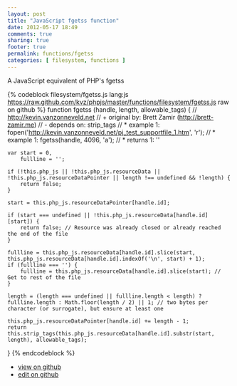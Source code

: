 ```yaml
---
layout: post
title: "JavaScript fgetss function"
date: 2012-05-17 18:49
comments: true
sharing: true
footer: true
permalink: functions/fgetss
categories: [ filesystem, functions ]
---
```

A JavaScript equivalent of PHP's fgetss
<!-- more -->
{% codeblock filesystem/fgetss.js lang:js https://raw.github.com/kvz/phpjs/master/functions/filesystem/fgetss.js raw on github %}
function fgetss (handle, length, allowable_tags) {
    // http://kevin.vanzonneveld.net
    // +   original by: Brett Zamir (http://brett-zamir.me)
    // -    depends on: strip_tags
    // *     example 1: fopen('http://kevin.vanzonneveld.net/pj_test_supportfile_1.htm', 'r');
    // *     example 1: fgetss(handle, 4096, 'a');
    // *     returns 1: ''

    var start = 0,
        fullline = '';

    if (!this.php_js || !this.php_js.resourceData || !this.php_js.resourceDataPointer || length !== undefined && !length) {
        return false;
    }

    start = this.php_js.resourceDataPointer[handle.id];

    if (start === undefined || !this.php_js.resourceData[handle.id][start]) {
        return false; // Resource was already closed or already reached the end of the file
    }

    fullline = this.php_js.resourceData[handle.id].slice(start, this.php_js.resourceData[handle.id].indexOf('\n', start) + 1);
    if (fullline === '') {
        fullline = this.php_js.resourceData[handle.id].slice(start); // Get to rest of the file
    }

    length = (length === undefined || fullline.length < length) ? fullline.length : Math.floor(length / 2) || 1; // two bytes per character (or surrogate), but ensure at least one

    this.php_js.resourceDataPointer[handle.id] += length - 1;
    return this.strip_tags(this.php_js.resourceData[handle.id].substr(start, length), allowable_tags);
}
{% endcodeblock %}
<ul>
 <li><a href="https://github.com/kvz/phpjs/blob/master/functions/filesystem/fgetss.js">view on github</a></li>
 <li><a href="https://github.com/kvz/phpjs/edit/master/functions/filesystem/fgetss.js">edit on github</a></li>
</ul>
